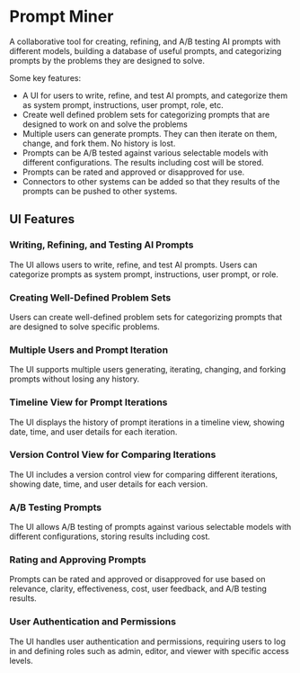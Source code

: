 # Prompt Miner
A collaborative tool for creating, refining, and A/B testing AI prompts with different models, building a database of useful prompts, and categorizing prompts by the problems they are designed to solve.

Some key features:

- A UI for users to write, refine, and test AI prompts, and categorize them as system prompt, instructions, user prompt, role, etc.
- Create well defined problem sets for categorizing prompts that are designed to work on and solve the problems
- Multiple users can generate prompts. They can then iterate on them, change, and fork them. No history is lost.
- Prompts can be A/B tested against various selectable models with different configurations. The results including cost will be stored.
- Prompts can be rated and approved or disapproved for use.
- Connectors to other systems can be added so that they results of the prompts can be pushed to other systems.

## UI Features

### Writing, Refining, and Testing AI Prompts

The UI allows users to write, refine, and test AI prompts. Users can categorize prompts as system prompt, instructions, user prompt, or role.

### Creating Well-Defined Problem Sets

Users can create well-defined problem sets for categorizing prompts that are designed to solve specific problems.

### Multiple Users and Prompt Iteration

The UI supports multiple users generating, iterating, changing, and forking prompts without losing any history.

### Timeline View for Prompt Iterations

The UI displays the history of prompt iterations in a timeline view, showing date, time, and user details for each iteration.

### Version Control View for Comparing Iterations

The UI includes a version control view for comparing different iterations, showing date, time, and user details for each version.

### A/B Testing Prompts

The UI allows A/B testing of prompts against various selectable models with different configurations, storing results including cost.

### Rating and Approving Prompts

Prompts can be rated and approved or disapproved for use based on relevance, clarity, effectiveness, cost, user feedback, and A/B testing results.

### User Authentication and Permissions

The UI handles user authentication and permissions, requiring users to log in and defining roles such as admin, editor, and viewer with specific access levels.
